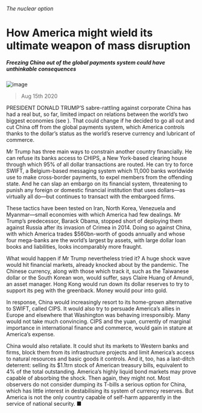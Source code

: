 ###### The nuclear option
# How America might wield its ultimate weapon of mass disruption 
##### Freezing China out of the global payments system could have unthinkable consequences 
![image](images/20200815_WBP502.jpg) 
> Aug 15th 2020 
PRESIDENT DONALD TRUMP’S sabre-rattling against corporate China has had a real but, so far, limited impact on relations between the world’s two biggest economies (see ). That could change if he decided to go all out and cut China off from the global payments system, which America controls thanks to the dollar’s status as the world’s reserve currency and lubricant of commerce.
Mr Trump has three main ways to constrain another country financially. He can refuse its banks access to CHIPS, a New York-based clearing house through which 95% of all dollar transactions are routed. He can try to force SWIFT, a Belgium-based messaging system which 11,000 banks worldwide use to make cross-border payments, to expel members from the offending state. And he can slap an embargo on its financial system, threatening to punish any foreign or domestic financial institution that uses dollars—as virtually all do—but continues to transact with the embargoed firms.

These tactics have been tested on Iran, North Korea, Venezuela and Myanmar—small economies with which America had few dealings. Mr Trump’s predecessor, Barack Obama, stopped short of deploying them against Russia after its invasion of Crimea in 2014. Doing so against China, with which America trades $560bn-worth of goods annually and whose four mega-banks are the world’s largest by assets, with large dollar loan books and liabilities, looks incomparably more fraught.
What would happen if Mr Trump nevertheless tried it? A huge shock wave would hit financial markets, already knocked about by the pandemic. The Chinese currency, along with those which track it, such as the Taiwanese dollar or the South Korean won, would suffer, says Claire Huang of Amundi, an asset manager. Hong Kong would run down its dollar reserves to try to support its peg with the greenback. Money would pour into gold.
In response, China would increasingly resort to its home-grown alternative to SWIFT, called CIPS. It would also try to persuade America’s allies in Europe and elsewhere that Washington was behaving irresponsibly. Many would not take much convincing. CIPS and the yuan, currently of marginal importance in international finance and commerce, would gain in stature at America’s expense.
China would also retaliate. It could shut its markets to Western banks and firms, block them from its infrastructure projects and limit America’s access to natural resources and basic goods it controls. And it, too, has a last-ditch deterrent: selling its $1.1trn stock of American treasury bills, equivalent to 4% of the total outstanding. America’s highly liquid bond markets may prove capable of absorbing the shock. Then again, they might not. Most observers do not consider dumping its T-bills a serious option for China, which has little interest in destabilising its system of currency reserves. But America is not the only country capable of self-harm apparently in the service of national security. ■
